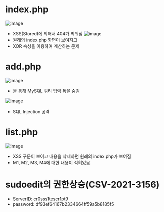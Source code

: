 # index.php
![image](https://github.com/user-attachments/assets/bbecfdd9-a778-4818-a175-6c23c1d8b482)
- XSS(Stored)에 의해서 404가 띄워짐
![image](https://github.com/user-attachments/assets/871bbfc0-7b2c-448c-bfd4-ecd33137163a)
- 원래의 index.php 화면이 보여지고
- XOR 속성을 이용하여 계산하는 문제

# add.php
![image](https://github.com/user-attachments/assets/d7fa3495-1b2e-4080-a6d6-00f040a9ce9e)
- <input type="hidden">을 통해 MySQL 쿼리 입력 폼을 숨김

![image](https://github.com/user-attachments/assets/9354ada2-81d0-4ab5-a60e-49aee20411f4)
- SQL Injection 공격
# list.php
![image](https://github.com/user-attachments/assets/f7d046e7-3b59-4ff6-ba24-1963120dc257)
- XSS 구문이 보이고 내용을 삭제하면 원래의 index.php가 보여짐
- M1, M2, M3, M4에 대한 내용이 적혀있음
# sudoedit의 권한상승(CSV-2021-3156)
- ServerID: cr0sss1tescr1pt9
- password: df93ef64167b2334664ff59a5b8185f5
